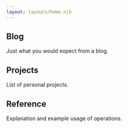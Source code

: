 ```yaml
---
layout: layouts/home.njk
---
```


## Blog

Just what you would expect from a blog.

## Projects

List of personal projects.

## Reference

Explanation and example usage of operations.
